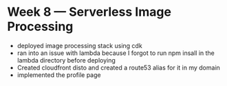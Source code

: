 # Week 8 — Serverless Image Processing

- deployed image processing stack using cdk
- ran into an issue with lambda because I forgot to run npm insall in the lambda directory before deploying
- Created cloudfront disto and created a route53 alias for it in my domain
- implemented the profile page 
